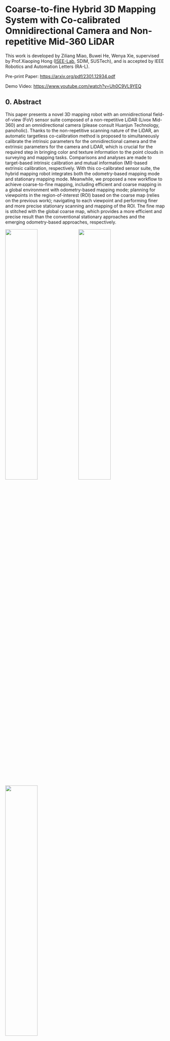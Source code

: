 # Coarse-to-fine Hybrid 3D Mapping System with Co-calibrated Omnidirectional Camera and Non-repetitive Mid-360 LiDAR
This work is developed by Ziliang Miao, Buwei He, Wenya Xie, supervised by Prof.Xiaoping Hong ([ISEE-Lab](https://isee.technology/), SDIM, SUSTech), and is accepted by IEEE Robotics and Automation Letters (RA-L).

Pre-print Paper: https://arxiv.org/pdf/2301.12934.pdf

Demo Video: https://www.youtube.com/watch?v=Uh0C9VL9YEQ

## 0. Abstract
This paper presents a novel 3D mapping robot with an omnidirectional field-of-view (FoV) sensor suite composed of a non-repetitive LiDAR (Livox Mid-360) and an omnidirectional camera (please consult Huanjun Technology, panoholic). Thanks to the non-repetitive scanning nature of the LiDAR, an automatic targetless co-calibration method is proposed to simultaneously calibrate the intrinsic parameters for the omnidirectional camera and the extrinsic parameters for the camera and LiDAR, which is crucial for the required step in bringing color and texture information to the point clouds in surveying and mapping tasks. Comparisons and analyses are made to target-based intrinsic calibration and mutual information (MI)-based extrinsic calibration, respectively. With this co-calibrated sensor suite, the hybrid mapping robot integrates both the odometry-based mapping mode and stationary mapping mode. Meanwhile, we proposed a new workflow to achieve coarse-to-fine mapping, including efficient and coarse mapping in a global environment with odometry-based mapping mode; planning for viewpoints in the region-of-interest (ROI) based on the coarse map (relies on the previous work); navigating to each viewpoint and performing finer and more precise stationary scanning and mapping of the ROI. The fine map is stitched with the global coarse map, which provides a more efficient and precise result than the conventional stationary approaches and the emerging odometry-based approaches, respectively.

<img src="readme_pics/robot.png" width=45% >
<img src="readme_pics/sensor_suite.png" width=45% >
<img src="readme_pics/nonrepetitive_scanning.png" width=45% >

## 1. Workflow
<img src="readme_pics/workflow.png" width=45% >

## 2. Co-calibration Results
<img src="readme_pics/cocalibration_result.png" width=45% >

## 3. Prerequisites
### 3.1 **Ubuntu** and **ROS**
Version: Ubuntu 18.04.

Version: ROS Melodic. 

Please follow [ROS Installation](http://wiki.ros.org/ROS/Installation) to install.
### 3.2. **ceres-solver**
Version: ceres-solver 2.1.0

Please follow [Ceres-Solver Installation](http://ceres-solver.org/installation.html) to install.
### 3.3. **PCL**
Version: PCL 1.7.4

Version: Eigen 3.3.4

Please follow [PCL Installation](http://www.pointclouds.org/downloads/linux.html) to install.
### 3.4. **OpenCV**
Version: OpenCV 3.2.0

Please follow [OpenCV Installation](https://opencv.org/) to install.
### 3.5. **mlpack**
Version: mlpack 3.4.2

Please follow [mlpack Installation](https://www.mlpack.org/doc/mlpack-3.4.2/doxygen/build.html) to install.


### 3.6 Livox SDK and Livox ROS Driver
The SDK and driver is used for dealing with Livox LiDAR.
Remenber to install [Livox SDK](https://github.com/Livox-SDK/Livox-SDK) before [Livox ROS Driver](https://github.com/Livox-SDK/livox_ros_driver).

### 3.7 MindVision SDK
The SDK of the fisheye camera is in [MindVision SDK](http://www.mindvision.com.cn/rjxz/list_12.aspx?lcid=138).

## 4. Run Co-calibration
### Data:
Make the data, (dataset_name), cocalibration directories, refer to the file structure below.
Rename the accumulated non-repetitive scanned point cloud "full_fov_cloud.pcd", rename the hdr image "hrd_image.bmp".
Put the two raw files into ~/cocalibration/data/(dataset_name)/cocalibration directory.
### Config:
Modify the parameters in the config file, cocalibration.yaml.
### File stucture:
```bash
├── cocalibration
│   ├── build
│   ├── config
│   │   └── cocalibration.yaml
│   ├── data
│   │   └── (dataset_name)
│   │       └── cocalibration
│   │           ├── edges
│   │           │   ├── lidar_1_filtered.bmp
│   │           │   ├── lidar_2_canny.bmp
│   │           │   ├── lidar_edge_image.bmp
│   │           │   ├── lidar_edge_cloud.pcd
│   │           │   ├── omni_1_filtered.bmp
│   │           │   ├── omni_2_canny.bmp
│   │           │   └── omni_edge_image.bmp
│   │           ├── results
│   │           │   ├── fusion_image_init.bmp
│   │           │   ├── fusion_image_(bandwidth).bmp
│   │           │   ├── cocalib_init.txt
│   │           │   └── cocalib_(bandwidth).txt
│   │           ├── full_fov_cloud.pcd
│   │           ├── flat_lidar_image.bmp
│   │           └── hdr_image.bmp
│   ├── launch
│   │   └── cocalibration.launch
│   ├── include
│   │   ├── common_lib.h
│   │   ├── define.h
│   │   ├── lidar_process.h
│   │   ├── omni_process.h
│   │   └── optimization.h
│   ├── python_scripts
│   │   └── image_process
│   │       ├── omni_image_mask.png
│   │       ├── lidar_flat_image_mask.png
│   │       └── edge_extraction.py
│   ├── src
│   │   ├── lidar_process.cpp
│   │   ├── omni_process.cpp
│   │   ├── optimization.cpp
│   │   └── cocalibration.cpp
│   ├── package.xml
│   └── CMakeLists.txt
├── ReadMe.md
├── .git
└── .gitignore
```
### Commands:
```
    cd ~/$catkin workspace$
    catkin_make
    source ./devel/setup.bash
    roslaunch cocalibration cocalibration.launch
```

## 5. Acknowledgements
Thanks for [CamVox](https://github.com/ISEE-Technology/CamVox), [Livox-SDK](https://github.com/Livox-SDK/livox_camera_lidar_calibration), [OCamCalib MATLAB Toolbox](https://sites.google.com/site/scarabotix/ocamcalib-omnidirectional-camera-calibration-toolbox-for-matlab), [Fast-LIO](https://github.com/hku-mars/FAST_LIO), and thanks to the help of Wenquan Zhao, Xiao Huang, Jian Bai.
